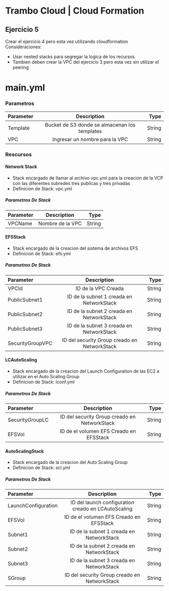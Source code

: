 # Trambo Cloud | Cloud Formation
## Ejercicio 5

Crear el ejercicio 4 pero esta vez utilizando cloudformation
Consideraciones:
 - Usar nested stacks para segregar la logica de los recursos
 - Tambien deben crear la VPC del ejercicio 3 pero esta vez sin utilizar el peering

 # main.yml

 ### Parametros
<!---->
| Parameter      | Description | Type    |
| :---        |    :----:   |          ---: |
| Template     | Bucket de S3 donde se almacenan los templates     |   String |
| VPC     | Ingresar un nombre para la VPC     |   String |
<!---->

### Rescursos

#### Network Stack
* Stack encargado de llamar al archivo vpc.yml para la creacion de la VCP con las diferentes subredes tres publicas y tres privadas
* Definicion de Stack: vpc.yml
##### Parametros De Stack
<!---->
| Parameter      | Description | Type    |
| :---        |    :----:   |          ---: |
| VPCName     | Nombre de la VPC     |   String |
<!---->


#### EFSStack
* Stack encargado de la creacion del sistema de archivos EFS
* Definicion de Stack: efs.yml

##### Parametros De Stack
<!---->
| Parameter      | Description | Type    |
| :---        |    :----:   |          ---: |
| VPCId    | ID de la VPC Creada    |   String |
| PublicSubnet1    | ID de la subnet 1 creada en NetworkStack    |   String |
| PublicSubnet2    | ID de la subnet 2 creada en NetworkStack    |   String |
| PublicSubnet3    | ID de la subnet 3 creada en NetworkStack    |   String |
| SecurityGroupVPC    | ID del security Group creado en NetworkStack  |   String |
<!---->

#### LCAutoScaling
* Stack encargado de la creacion del Launch Configuration de las EC2 a utilizar en el Auto Scaling Group
* Definicion de Stack: lconf.yml

##### Parametros De Stack
| Parameter      | Description | Type    |
| :---        |    :----:   |          ---: |
| SecurityGroupLC    | ID del security Group creado en NetworkStack   |   String |
| EFSVol    | ID de el volumen EFS Creado en EFSStack   |   String |

#### AutoScalingStack
* Stack encargado de la creacion del Auto Scaling Group
* Definicion de Stack: scl.yml

##### Parametros De Stack
| Parameter      | Description | Type    |
| :---        |    :----:   |          ---: |
| LaunchConfiguration    | ID del launch configuration creado en LCAutoScaling   |   String |
| EFSVol    | ID de el volumen EFS Creado en EFSStack   |   String |
| Subnet1    | ID de la subnet 1 creada en NetworkStack    |   String |
| Subnet2    | ID de la subnet 2 creada en NetworkStack    |   String |
| Subnet3    | ID de la subnet 3 creada en NetworkStack    |   String|
| SGroup    | ID del security Group creado en NetworkStack  |   String |